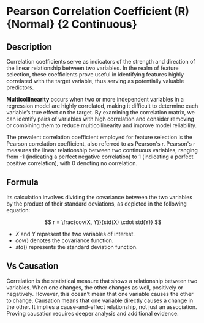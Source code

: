 # Pearson Correlation Coefficient (R) {Normal} {2 Continuous}

## Description

Correlation coefficients serve as indicators of the strength and direction of the linear relationship between two variables. In the realm of feature selection, these coefficients prove useful in identifying features highly correlated with the target variable, thus serving as potentially valuable predictors.

**Multicollinearity** occurs when two or more independent variables in a regression model are highly correlated, making it difficult to determine each variable’s true effect on the target. By examining the correlation matrix, we can identify pairs of variables with high correlation and consider removing or combining them to reduce multicollinearity and improve model reliability.

The prevalent correlation coefficient employed for feature selection is the Pearson correlation coefficient, also referred to as Pearson's r. Pearson's r measures the linear relationship between two continuous variables, ranging from -1 (indicating a perfect negative correlation) to 1 (indicating a perfect positive correlation), with 0 denoting no correlation.

## Formula

Its calculation involves dividing the covariance between the two variables by the product of their standard deviations, as depicted in the following equation:

$$
r = \frac{cov(X, Y)}{std(X) \cdot std(Y)}
$$

- $X$ and $Y$ represent the two variables of interest.
- $cov()$ denotes the covariance function.
- $std()$ represents the standard deviation function.

## Vs Causation

Correlation is the statistical measure that shows a relationship between two variables. When one changes, the other changes as well, positively or negatively. However, this doesn't mean that one variable causes the other to change. Causation means that one variable directly causes a change in the other. It implies a cause-and-effect relationship, not just an association. Proving causation requires deeper analysis and additional evidence.
